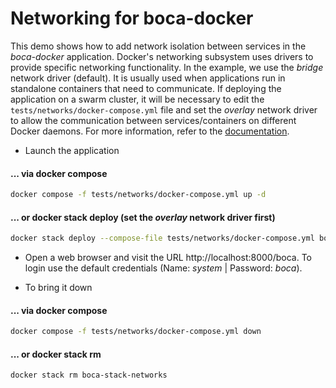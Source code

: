 # Networking for boca-docker

This demo shows how to add network isolation between services in the _boca-docker_ application. Docker's networking subsystem uses drivers to provide specific networking functionality. In the example, we use the _bridge_ network driver (default). It is usually used when applications run in standalone containers that need to communicate. If deploying the application on a swarm cluster, it will be necessary to edit the `tests/networks/docker-compose.yml` file and set the _overlay_ network driver to allow the communication between services/containers on different Docker daemons. For more information, refer to the [documentation](https://docs.docker.com/network/#network-drivers).

* Launch the application

#### ... via docker compose

```bash
docker compose -f tests/networks/docker-compose.yml up -d
```

#### ... or docker stack deploy (set the _overlay_ network driver first)

```bash
docker stack deploy --compose-file tests/networks/docker-compose.yml boca-stack-networks
```

* Open a web browser and visit the URL http://localhost:8000/boca. To login use the default credentials (Name: _system_ | Password: _boca_).

* To bring it down

#### ... via docker compose

```bash
docker compose -f tests/networks/docker-compose.yml down
```

#### ... or docker stack rm

```bash
docker stack rm boca-stack-networks
```
